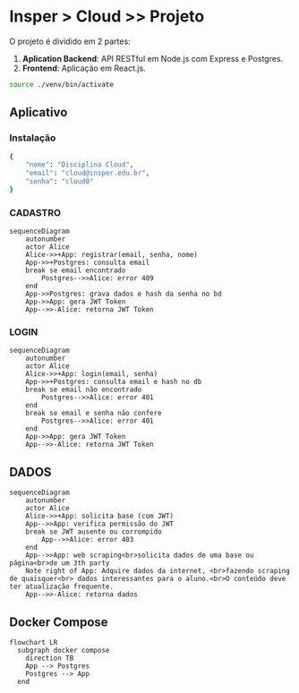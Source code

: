 # Insper > Cloud >> Projeto

O projeto é dividido em 2 partes:

1. **Aplication Backend**: API RESTful em Node.js com Express e Postgres.
2. **Frontend**: Aplicação em React.js.

``` bash
source ./venv/bin/activate
```

## Aplicativo

### Instalação
```bash
{
    "nome": "Disciplina Cloud",
    "email": "cloud@insper.edu.br",
    "senha": "cloud0"
}
```

### CADASTRO
```mermaid
sequenceDiagram
    autonumber
    actor Alice
    Alice->>+App: registrar(email, senha, nome)
    App->>+Postgres: consulta email
    break se email encontrado
        Postgres-->>Alice: error 409
    end
    App->>Postgres: grava dados e hash da senha no bd
    App->>App: gera JWT Token
    App-->>-Alice: retorna JWT Token
```

### LOGIN
```mermaid
sequenceDiagram
    autonumber
    actor Alice
    Alice->>+App: login(email, senha)
    App->>+Postgres: consulta email e hash no db
    break se email não encontrado
        Postgres-->>Alice: error 401
    end
    break se email e senha não confere
        Postgres-->>Alice: error 401
    end
    App->>App: gera JWT Token
    App-->>-Alice: retorna JWT Token

```

## DADOS
```mermaid
sequenceDiagram
    autonumber
    actor Alice
    Alice->>+App: solicita base (com JWT)
    App-->>App: verifica permissão do JWT
    break se JWT ausente ou corrompido
        App-->>Alice: error 403
    end
    App-->>App: web scraping<br>solicita dados de uma base ou página<br>de um 3th party
    Note right of App: Adquire dados da internet, <br>fazendo scraping de quaisquer<br> dados interessantes para o aluno.<br>O conteúdo deve ter atualização frequente.
    App-->>-Alice: retorna dados
```

## Docker Compose
```mermaid
flowchart LR
  subgraph docker compose
    direction TB
    App --> Postgres
    Postgres --> App
  end
```